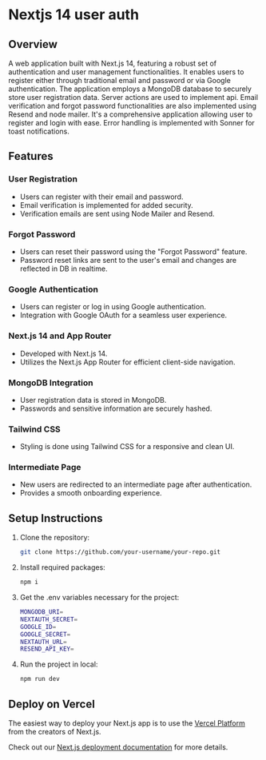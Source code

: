 # Nextjs 14 user auth

## Overview

A web application built with Next.js 14, featuring a robust set of authentication and user management functionalities. It enables users to register either through traditional email and password or via Google authentication. The application employs a MongoDB database to securely store user registration data. Server actions are used to implement api. Email verification and forgot password functionalities are also implemented using Resend and node mailer. It's a comprehensive application allowing user to register and login with ease. Error handling is implemented with Sonner for toast notifications. 

## Features

### User Registration

- Users can register with their email and password.
- Email verification is implemented for added security.
- Verification emails are sent using Node Mailer and Resend.

### Forgot Password

- Users can reset their password using the "Forgot Password" feature.
- Password reset links are sent to the user's email and changes are reflected in DB in realtime.

### Google Authentication

- Users can register or log in using Google authentication.
- Integration with Google OAuth for a seamless user experience.

### Next.js 14 and App Router

- Developed with Next.js 14.
- Utilizes the Next.js App Router for efficient client-side navigation.

### MongoDB Integration

- User registration data is stored in MongoDB.
- Passwords and sensitive information are securely hashed.

### Tailwind CSS

- Styling is done using Tailwind CSS for a responsive and clean UI.

### Intermediate Page

- New users are redirected to an intermediate page after authentication.
- Provides a smooth onboarding experience.

## Setup Instructions

1. Clone the repository:

   ```bash
   git clone https://github.com/your-username/your-repo.git

2. Install required packages:

   ```bash
   npm i
   
3. Get the .env variables necessary for the project:
   
   ```bash
   MONGODB_URI=
   NEXTAUTH_SECRET=
   GOOGLE_ID=
   GOOGLE_SECRET=
   NEXTAUTH_URL= 
   RESEND_API_KEY=

4. Run the project in local:

   ```bash
   npm run dev
   

## Deploy on Vercel

The easiest way to deploy your Next.js app is to use the [Vercel Platform](https://vercel.com/new?utm_medium=default-template&filter=next.js&utm_source=create-next-app&utm_campaign=create-next-app-readme) from the creators of Next.js.

Check out our [Next.js deployment documentation](https://nextjs.org/docs/deployment) for more details.

